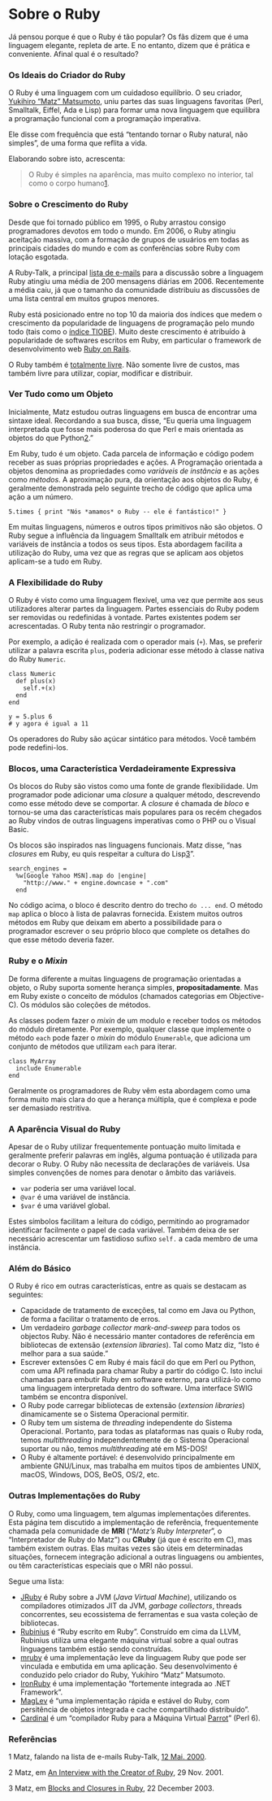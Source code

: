 # Sobre o Ruby

Já pensou porque é que o Ruby é tão popular? Os fãs dizem que é uma linguagem elegante, repleta de arte. E no entanto, dizem que é prática e conveniente. Afinal qual é o resultado?

### Os Ideais do Criador do Ruby

O Ruby é uma linguagem com um cuidadoso equilíbrio. O seu criador, [Yukihiro “Matz” Matsumoto](http://www.rubyist.net/~matz/), uniu partes das suas linguagens favoritas (Perl, Smalltalk, Eiffel, Ada e Lisp) para formar uma nova linguagem que equilibra a programação funcional com a programação imperativa.

Ele disse com frequência que está “tentando tornar o Ruby natural, não simples”, de uma forma que reflita a vida.

Elaborando sobre isto, acrescenta:

> O Ruby é simples na aparência, mas muito complexo no interior, tal como o corpo humano[1](https://www.ruby-lang.org/pt/about/#fn1).

### Sobre o Crescimento do Ruby

Desde que foi tornado público em 1995, o Ruby arrastou consigo programadores devotos em todo o mundo. Em 2006, o Ruby atingiu aceitação massiva, com a formação de grupos de usuários em todas as principais cidades do mundo e com as conferências sobre Ruby com lotação esgotada.

A Ruby-Talk, a principal [lista de e-mails](https://www.ruby-lang.org/pt/community/mailing-lists/) para a discussão sobre a linguagem Ruby atingiu uma média de 200 mensagens diárias em 2006. Recentemente a média caiu, já que o tamanho da comunidade distribuiu as discussões de uma lista central em muitos grupos menores.

Ruby está posicionado entre no top 10 da maioria dos índices que medem o crescimento da popularidade de linguagens de programação pelo mundo todo (tais como o [índice TIOBE](http://www.tiobe.com/index.php/content/paperinfo/tpci/index.html)). Muito deste crescimento é atribuído à popularidade de softwares escritos em Ruby, em particular o framework de desenvolvimento web [Ruby on Rails](http://rubyonrails.org/).

O Ruby também é [totalmente livre](https://www.ruby-lang.org/en/about/license.txt). Não somente livre de custos, mas também livre para utilizar, copiar, modificar e distribuir.

### Ver Tudo como um Objeto

Inicialmente, Matz estudou outras linguagens em busca de encontrar uma sintaxe ideal. Recordando a sua busca, disse, “Eu queria uma linguagem interpretada que fosse mais poderosa do que Perl e mais orientada as objetos do que Python[2](https://www.ruby-lang.org/pt/about/#fn2).”

Em Ruby, tudo é um objeto. Cada parcela de informação e código podem receber as suas próprias propriedades e ações. A Programação orientada a objetos denomina as propriedades como *variáveis de instância* e as ações como *métodos*. A aproximação pura, da orientação aos objetos do Ruby, é geralmente demonstrada pelo seguinte trecho de código que aplica uma ação a um número.

```
5.times { print "Nós *amamos* o Ruby -- ele é fantástico!" }
```

Em muitas linguagens, números e outros tipos primitivos não são objetos. O Ruby segue a influência da linguagem Smalltalk em atribuir métodos e variáveis de instância a todos os seus tipos. Esta abordagem facilita a utilização do Ruby, uma vez que as regras que se aplicam aos objetos aplicam-se a tudo em Ruby.

### A Flexibilidade do Ruby

O Ruby é visto como uma linguagem flexível, uma vez que permite aos seus utilizadores alterar partes da linguagem. Partes essenciais do Ruby podem ser removidas ou redefinidas à vontade. Partes existentes podem ser acrescentadas. O Ruby tenta não restringir o programador.

Por exemplo, a adição é realizada com o operador mais (`+`). Mas, se preferir utilizar a palavra escrita `plus`, poderia adicionar esse método à classe nativa do Ruby `Numeric`.

```
class Numeric
  def plus(x)
    self.+(x)
  end
end

y = 5.plus 6
# y agora é igual a 11
```

Os operadores do Ruby são açúcar sintático para métodos. Você também pode redefini-los.

### Blocos, uma Característica Verdadeiramente Expressiva

Os blocos do Ruby são vistos como uma fonte de grande flexibilidade. Um programador pode adicionar uma *closure* a qualquer método, descrevendo como esse método deve se comportar. A *closure* é chamada de *bloco* e tornou-se uma das características mais populares para os recém chegados ao Ruby vindos de outras linguagens imperativas como o PHP ou o Visual Basic.

Os blocos são inspirados nas linguagens funcionais. Matz disse, “nas *closures* em Ruby, eu quis respeitar a cultura do Lisp[3](https://www.ruby-lang.org/pt/about/#fn3)”.

```
search_engines =
  %w[Google Yahoo MSN].map do |engine|
    "http://www." + engine.downcase + ".com"
  end
```

No código acima, o bloco é descrito dentro do trecho `do ... end`. O método `map` aplica o bloco à lista de palavras fornecida. Existem muitos outros métodos em Ruby que deixam em aberto a possibilidade para o programador escrever o seu próprio bloco que complete os detalhes do que esse método deveria fazer.

### Ruby e o *Mixin*

De forma diferente a muitas linguagens de programação orientadas a objeto, o Ruby suporta somente herança simples, **propositadamente**. Mas em Ruby existe o conceito de módulos (chamados categorias em Objective-C). Os módulos são coleções de métodos.

As classes podem fazer o *mixin* de um modulo e receber todos os métodos do módulo diretamente. Por exemplo, qualquer classe que implemente o método `each` pode fazer o *mixin* do módulo `Enumerable`, que adiciona um conjunto de métodos que utilizam `each` para iterar.

```
class MyArray
  include Enumerable
end
```

Geralmente os programadores de Ruby vêm esta abordagem como uma forma muito mais clara do que a herança múltipla, que é complexa e pode ser demasiado restritiva.

### A Aparência Visual do Ruby

Apesar de o Ruby utilizar frequentemente pontuação muito limitada e geralmente preferir palavras em inglês, alguma pontuação é utilizada para decorar o Ruby. O Ruby não necessita de declarações de variáveis. Usa simples convenções de nomes para denotar o âmbito das variáveis.

- `var` poderia ser uma variável local.
- `@var` é uma variável de instância.
- `$var` é uma variável global.

Estes símbolos facilitam a leitura do código, permitindo ao programador identificar facilmente o papel de cada variável. Também deixa de ser necessário acrescentar um fastidioso sufixo `self.` a cada membro de uma instância.

### Além do Básico

O Ruby é rico em outras características, entre as quais se destacam as seguintes:

- Capacidade de tratamento de exceções, tal como em Java ou Python, de forma a facilitar o tratamento de erros.
- Um verdadeiro *garbage collector* *mark-and-sweep* para todos os objectos Ruby. Não é necessário manter contadores de referência em bibliotecas de extensão (*extension libraries*). Tal como Matz diz, “Isto é melhor para a sua saúde.”
- Escrever extensões C em Ruby é mais fácil do que em Perl ou Python, com uma API refinada para chamar Ruby a partir do código C. Isto inclui chamadas para embutir Ruby em software externo, para utilizá-lo como uma linguagem interpretada dentro do software. Uma interface SWIG também se encontra disponível.
- O Ruby pode carregar bibliotecas de extensão (*extension libraries*) dinamicamente se o Sistema Operacional permitir.
- O Ruby tem um sistema de *threading* independente do Sistema Operacional. Portanto, para todas as plataformas nas quais o Ruby roda, temos *multithreading* independentemente de o Sistema Operacional suportar ou não, temos *multithreading* até em MS-DOS!
- O Ruby é altamente portável: é desenvolvido principalmente em ambiente GNU/Linux, mas trabalha em muitos tipos de ambientes UNIX, macOS, Windows, DOS, BeOS, OS/2, etc.

### Outras Implementações do Ruby

O Ruby, como uma linguagem, tem algumas implementações diferentes. Esta página tem discutido a implementação de referência, frequentemente chamada pela comunidade de **MRI** (“*Matz’s Ruby Interpreter*”, o “Interpretador de Ruby do Matz”) ou **CRuby** (já que é escrito em C), mas também existem outras. Elas muitas vezes são úteis em determinadas situações, fornecem integração adicional a outras linguagens ou ambientes, ou têm características especiais que o MRI não possui.

Segue uma lista:

- [JRuby](http://jruby.org/) é Ruby sobre a JVM (*Java Virtual Machine*), utilizando os compiladores otimizados JIT da JVM, *garbage collectors*, threads concorrentes, seu ecossistema de ferramentas e sua vasta coleção de bibliotecas.
- [Rubinius](http://rubini.us/) é “Ruby escrito em Ruby”. Construído em cima da LLVM, Rubinius utiliza uma elegante máquina virtual sobre a qual outras linguagens também estão sendo construídas.
- [mruby](http://www.mruby.org/) é uma implementação leve da linguagem Ruby que pode ser vinculada e embutida em uma aplicação. Seu desenvolvimento é conduzido pelo criador do Ruby, Yukihiro “Matz” Matsumoto.
- [IronRuby](http://www.ironruby.net/) é uma implementação “fortemente integrada ao .NET Framework”.
- [MagLev](http://maglev.github.io/) é “uma implementação rápida e estável do Ruby, com persitência de objetos integrada e cache compartilhado distribuído”.
- [Cardinal](https://github.com/parrot/cardinal) é um “compilador Ruby para a Máquina Virtual [Parrot](http://parrot.org/)” (Perl 6).

### Referências

1 Matz, falando na lista de e-mails Ruby-Talk, [12 Mai. 2000](http://blade.nagaokaut.ac.jp/cgi-bin/scat.rb/ruby/ruby-talk/2773).

2 Matz, em [An Interview with the Creator of Ruby](http://www.linuxdevcenter.com/pub/a/linux/2001/11/29/ruby.html), 29 Nov. 2001.

3 Matz, em [Blocks and Closures in Ruby](http://www.artima.com/intv/closures2.html), 22 December 2003.